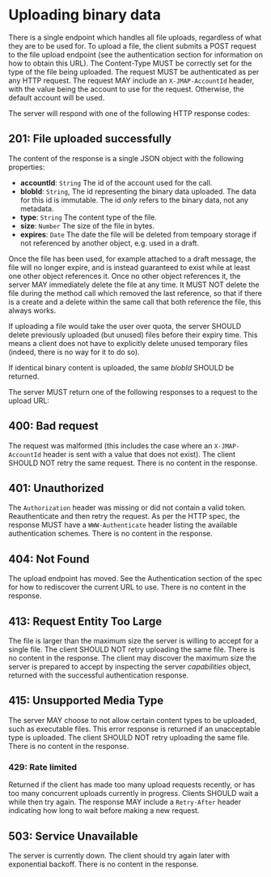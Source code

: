 # Uploading binary data

There is a single endpoint which handles all file uploads, regardless of what they are to be used for. To upload a file, the client submits a POST request to the file upload endpoint (see the authentication section for information on how to obtain this URL). The Content-Type MUST be correctly set for the type of the file being uploaded. The request MUST be authenticated as per any HTTP request. The request MAY include an `X-JMAP-AccountId` header, with the value being the account to use for the request. Otherwise, the default account will be used.

The server will respond with one of the following HTTP response codes:

## 201: File uploaded successfully

The content of the response is a single JSON object with the following properties:

- **accountId**: `String`
  The id of the account used for the call.
- **blobId**: `String`,
  The id representing the binary data uploaded. The data for this id is immutable. The id *only* refers to the binary data, not any metadata.
- **type**: `String`
  The content type of the file.
- **size**: `Number`
  The size of the file in bytes.
- **expires**: `Date`
  The date the file will be deleted from tempoary storage if not referenced by another object, e.g. used in a draft.

Once the file has been used, for example attached to a draft message, the file will no longer expire, and is instead guaranteed to exist while at least one other object references it. Once no other object references it, the server MAY immediately delete the file at any time. It MUST NOT delete the file during the method call which removed the last reference, so that if there is a create and a delete within the same call that both reference the file, this always works.

If uploading a file would take the user over quota, the server SHOULD delete previously uploaded (but unused) files before their expiry time. This means a client does not have to explicitly delete unused temporary files (indeed, there is no way for it to do so).

If identical binary content is uploaded, the same *blobId* SHOULD be returned.

The server MUST return one of the following responses to a request to the upload URL:

## 400: Bad request

The request was malformed (this includes the case where an `X-JMAP-AccountId` header is sent with a value that does not exist). The client SHOULD NOT retry the same request. There is no content in the response.

## 401: Unauthorized

The `Authorization` header was missing or did not contain a valid token. Reauthenticate and then retry the request. As per the HTTP spec, the response MUST have a `WWW-Authenticate` header listing the available authentication schemes. There is no content in the response.

## 404: Not Found

The upload endpoint has moved. See the Authentication section of the spec for how to rediscover the current URL to use. There is no content in the response.

## 413: Request Entity Too Large

The file is larger than the maximum size the server is willing to accept for a single file. The client SHOULD NOT retry uploading the same file. There is no content in the response. The client may discover the maximum size the server is prepared to accept by inspecting the server *capabilities* object, returned with the successful authentication response.

## 415: Unsupported Media Type

The server MAY choose to not allow certain content types to be uploaded, such as executable files. This error response is returned if an unacceptable type is uploaded. The client SHOULD NOT retry uploading the same file. There is no content in the response.

### 429: Rate limited

Returned if the client has made too many upload requests recently, or has too many concurrent uploads currently in progress. Clients SHOULD wait a while then try again. The response MAY include a `Retry-After` header indicating how long to wait before making a new request.

## 503: Service Unavailable

The server is currently down. The client should try again later with exponential backoff. There is no content in the response.
